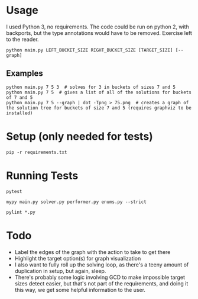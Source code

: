 
# Usage

I used Python 3, no requirements. The code could be run on python 2, with backports, but the type annotations would have to be removed. Exercise left to the reader.

    python main.py LEFT_BUCKET_SIZE RIGHT_BUCKET_SIZE [TARGET_SIZE] [--graph]

## Examples

    python main.py 7 5 3  # solves for 3 in buckets of sizes 7 and 5
    python main.py 7 5  # gives a list of all of the solutions for buckets of 7 and 5
    python main.py 7 5 --graph | dot -Tpng > 75.png  # creates a graph of the solution tree for buckets of size 7 and 5 (requires graphviz to be installed)

# Setup (only needed for tests)

    pip -r requirements.txt

# Running Tests

    pytest

    mypy main.py solver.py performer.py enums.py --strict

    pylint *.py

# Todo

* Label the edges of the graph with the action to take to get there
* Highlight the target option(s) for graph visualization
* I also want to fully roll up the solving loop, as there's a teeny amount of duplication in setup, but again, sleep.
* There's probably some logic involving GCD to make impossible target sizes detect easier, but that's not part of the requirements, and doing it this way, we get some helpful information to the user.

